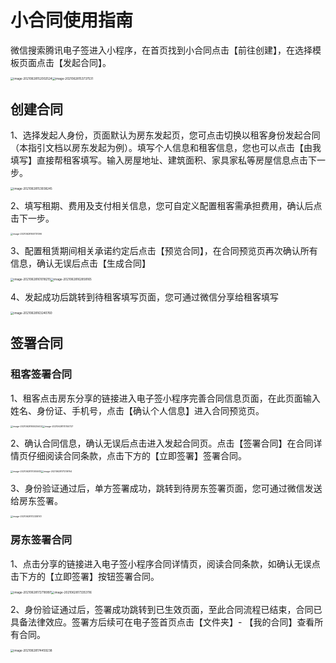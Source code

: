 # 小合同使用指南

微信搜索腾讯电子签进入小程序，在首页找到小合同点击【前往创建】，在选择模板页面点击【发起合同】。

<img src="C:\Users\v_vsjning\AppData\Roaming\Typora\typora-user-images\image-20210628152002524.png" alt="image-20210628152002524" style="zoom:33%;" /><img src="C:\Users\v_vsjning\AppData\Roaming\Typora\typora-user-images\image-20210628153737531.png" alt="image-20210628153737531" style="zoom:33%;" />

## 创建合同

1、选择发起人身份，页面默认为房东发起页，您可点击切换以租客身份发起合同（本指引文档以房东发起为例）。填写个人信息和租客信息，您也可以点击【由我填写】直接帮租客填写。输入房屋地址、建筑面积、家具家私等房屋信息点击下一步。

<img src="C:\Users\v_vsjning\AppData\Roaming\Typora\typora-user-images\image-20210628153938245.png" alt="image-20210628153938245" style="zoom:33%;" />

2、填写租期、费用及支付相关信息，您可自定义配置租客需承担费用，确认后点击下一步。

<img src="C:\Users\v_vsjning\AppData\Roaming\Typora\typora-user-images\image-20210628160731096.png" alt="image-20210628160731096" style="zoom:25%;" />

3、配置租赁期间相关承诺约定后点击【预览合同】，在合同预览页再次确认所有信息，确认无误后点击【生成合同】

<img src="C:\Users\v_vsjning\AppData\Roaming\Typora\typora-user-images\image-20210628161018215.png" alt="image-20210628161018215" style="zoom:33%;" /><img src="C:\Users\v_vsjning\AppData\Roaming\Typora\typora-user-images\image-20210628162858165.png" alt="image-20210628162858165" style="zoom:33%;" />

4、发起成功后跳转到待租客填写页面，您可通过微信分享给租客填写

<img src="C:\Users\v_vsjning\AppData\Roaming\Typora\typora-user-images\image-20210628163240760.png" alt="image-20210628163240760" style="zoom:33%;" />

## 签署合同

### 租客签署合同

1、租客点击房东分享的链接进入电子签小程序完善合同信息页面，在此页面输入姓名、身份证、手机号，点击【确认个人信息】进入合同预览页。

<img src="C:\Users\v_vsjning\AppData\Roaming\Typora\typora-user-images\image-20210628165025402.png" alt="image-20210628165025402" style="zoom:25%;" /><img src="C:\Users\v_vsjning\AppData\Roaming\Typora\typora-user-images\image-20210628170150727.png" alt="image-20210628170150727" style="zoom:25%;" />



2、确认合同信息，确认无误后点击进入发起合同页。点击【签署合同】在合同详情页仔细阅读合同条款，点击下方的【立即签署】签署合同。

<img src="C:\Users\v_vsjning\AppData\Roaming\Typora\typora-user-images\image-20210628170514612.png" alt="image-20210628170514612" style="zoom:25%;" /><img src="C:\Users\v_vsjning\AppData\Roaming\Typora\typora-user-images\image-20210628171219764.png" alt="image-20210628171219764" style="zoom:25%;" />

3、身份验证通过后，单方签署成功，跳转到待房东签署页面，您可通过微信发送给房东签署。

<img src="C:\Users\v_vsjning\AppData\Roaming\Typora\typora-user-images\image-20210628172338741.png" alt="image-20210628172338741" style="zoom:25%;" />

### 房东签署合同

1、点击分享的链接进入电子签小程序合同详情页，阅读合同条款，如确认无误点击下方的【立即签署】按钮签署合同。

<img src="C:\Users\v_vsjning\AppData\Roaming\Typora\typora-user-images\image-20210628172718997.png" alt="image-20210628172718997" style="zoom:33%;" /><img src="C:\Users\v_vsjning\AppData\Roaming\Typora\typora-user-images\image-20210628173353116.png" alt="image-20210628173353116" style="zoom:33%;" />

2、身份验证通过后，签署成功跳转到已生效页面，至此合同流程已结束，合同已具备法律效应。签署方后续可在电子签首页点击【文件夹】- 【我的合同】查看所有合同。

<img src="C:\Users\v_vsjning\AppData\Roaming\Typora\typora-user-images\image-20210628174459238.png" alt="image-20210628174459238" style="zoom:33%;" />